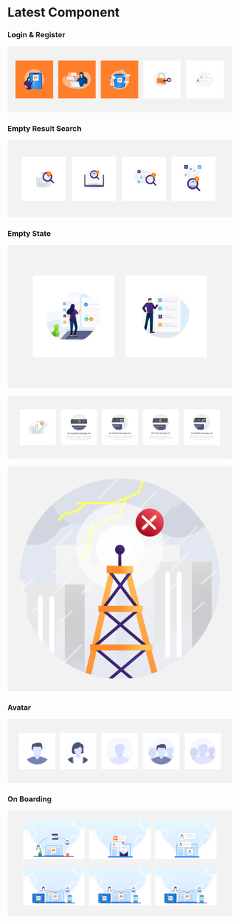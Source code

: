 # Latest Component

### **Login & Register**

![](../.gitbook/assets/login-and-register.png)

### Empty Result Search

![](../.gitbook/assets/empty-search-result.png)

### Empty State

![Empty State In Group](../.gitbook/assets/artboard-copy-2-2x.png)

![Empty State Message](../.gitbook/assets/empty-ste.png)

![Error State](../.gitbook/assets/error-state.png)

### Avatar

![](../.gitbook/assets/avatar.png)

### On Boarding

![WebApp On Boarding](../.gitbook/assets/on-boarding.png)

